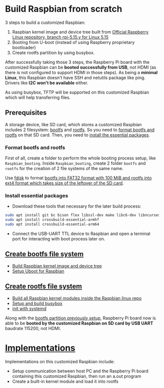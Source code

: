 # Build Raspbian from scratch

3 steps to build a customized Raspbian:

1. Raspbian kernel image and device tree built from [Official Raspberry Linux repository, branch rpi-5.15.y for Linux 5.15](https://github.com/raspberrypi/linux)
2. Booting from U-boot (instead of using Raspberry proprietary bootloader)
3. Create rootfs partition by using busybox.

After successfully taking those 3 steps, the Raspberry Pi board with the customized Raspbian can be **booted successfully from USB**, not HDMI (as there is not configured to support HDMI in those steps). As being a **minimal Linux**, this Raspbian doesn't have SSH and netutils package like ping. Drivers like **I2C won't be available** either.

As using busybox, TFTP will be supported on this customized Raspbian which will help transferring files.

## Prerequisites
A storage device, like SD card, which stores a customized Raspbian includes 2 filesystem: [bootfs](bootfs.md) and [rootfs](rootfs.md). So you need to [format bootfs and rootfs](#format-bootfs-and-rootfs) on that SD card. Then, you need to [install the essential packages](#install-essential-packages).

### Format bootfs and rootfs
First of all, create a folder to perform the whole booting process setup, like ``Raspbian_booting``. Inside ``Raspbian_booting``, create 2 folder ``bootfs`` and ``rootfs`` for the creation of 2 file systems of the same name.

Use [fdisk](https://github.com/TranPhucVinh/Linux-Shell/blob/master/Physical%20layer/File%20system/fdisk.md) to format [bootfs into FAT32 format with 100 MiB and rootfs into ext4 format which takes size of the leftover of the SD card](https://github.com/TranPhucVinh/Linux-Shell/blob/master/Physical%20layer/File%20system/fdisk.md#format-partitions-inside-a-sd-card).

### Install essential packages

- Download these tools that necessary for the later build process:
```sh
sudo apt install git bc bison flex libssl-dev make libc6-dev libncurses5-dev
sudo apt install crossbuild-essential-armhf
sudo apt install crossbuild-essential-arm64
```
- Connect the USB-UART TTL device to Raspbian and open a terminal port for interacting with boot process later on.

## [Create bootfs file system](bootfs.md)
* [Build Raspbian kernel image and device tree](bootfs.md#build-raspbian-kernel-image-and-device-tree)
* [Setup Uboot for Raspbian](bootfs.md#setup-uboot-for-raspbian)

## [Create rootfs file system](rootfs.md)
* [Build all Raspbian kernel modules inside the Raspbian linux repo](rootfs.md#1-build-all-raspbian-kernel-modules-inside-the-raspbian-linux-repo)
* [Setup and build busybox]()
* [init with systemd]()

Along with the [bootfs partition previously setup](bootfs.md), Raspberry Pi board now is able to be **booted by the customized Raspbian on SD card by USB UART** baudrate 115200, not HDMI.
# [Implementations](Implementations.md)

Implementations on this customized Raspbian include:
* Setup communication between host PC and the Raspberry Pi board containing this customized Raspbian, then run an a.out program
* Create a built-in kernel module and load it into rootfs